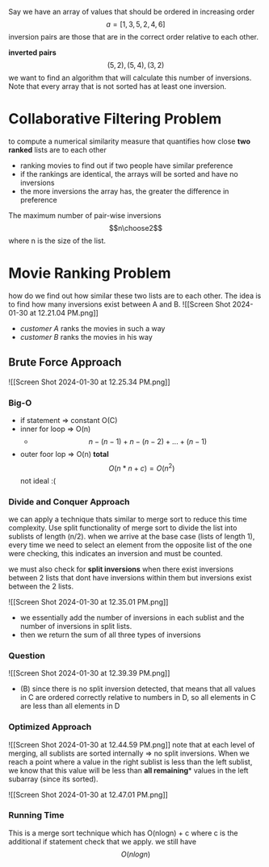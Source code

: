 Say we have an array of values that should be ordered in increasing order 
$$a = [1,3,5,2,4,6]$$
inversion pairs are those that are in the correct order relative to each other.

**inverted pairs**
$$(5,2), (5,4), (3,2)$$
we want to find an algorithm that will calculate this number of inversions. Note that every array that is not sorted has at least one inversion. 

# Collaborative Filtering Problem 
to compute a numerical similarity measure that quantifies how close **two ranked** lists are to each other
- ranking movies to find out if two people have similar preference
- if the rankings are identical, the arrays will be sorted and have no inversions
- the more inversions the array has, the greater the difference in preference 

The maximum number of pair-wise inversions 
$$n\choose2$$ where n is the size of the list. 

# Movie Ranking Problem
how do we find out how similar these two lists are to each other. The idea is to find how many inversions exist between A and B. 
![[Screen Shot 2024-01-30 at 12.21.04 PM.png]]
- *customer A* ranks the movies in such a way
- *customer B* ranks the movies in his way 

## Brute Force Approach
![[Screen Shot 2024-01-30 at 12.25.34 PM.png]]

### Big-O
- if statement => constant O(C)
- inner for loop => O(n)
	- $$n-(n-1) + n - (n-2) + ... + (n-1)$$
- outer foor lop => O(n)
**total** 
$$O(n*n+c) = O(n^2)$$
not ideal :(

### Divide and Conquer Approach 
we can apply a technique thats similar to merge sort to reduce this time complexity. Use split functionality of merge sort to divide the list into sublists of length (n/2). when we arrive at the base case (lists of length 1), every time we need to select an element from the opposite list of the one were checking, this indicates an inversion and must be counted. 

we must also check for **split inversions** when there exist inversions between 2 lists that dont have inversions within them but inversions exist between the 2 lists.

![[Screen Shot 2024-01-30 at 12.35.01 PM.png]]
- we essentially add the number of inversions in each sublist and the number of inversions in split lists. 
- then we return the sum of all three types of inversions 
### Question
![[Screen Shot 2024-01-30 at 12.39.39 PM.png]]
- (B) since there is no split inversion detected, that means that all values in C are ordered correctly relative to numbers in D, so all elements in C are less than all elements in D 

### Optimized Approach
![[Screen Shot 2024-01-30 at 12.44.59 PM.png]]
note that at each level of merging, all sublists are sorted internally => no split inversions. When we reach a point where a value in the right sublist is less than the left sublist, we know that this value will be less than **all remaining*** values in the left subarray (since its sorted). 

![[Screen Shot 2024-01-30 at 12.47.01 PM.png]]

### Running Time
This is a merge sort technique which has O(nlogn) + c where c is the additional if statement check that we apply. we still have $$O(nlogn)$$
